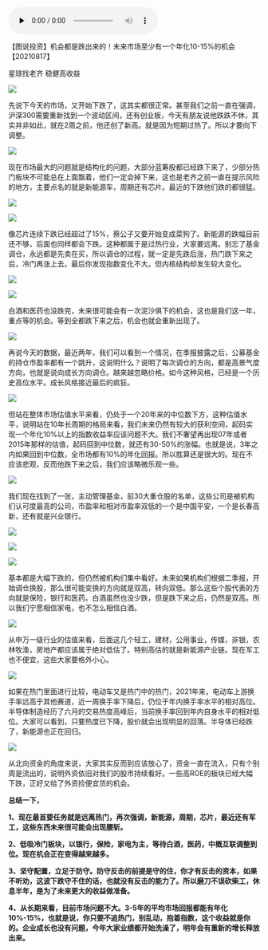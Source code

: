 
<audio id="audio" controls="" preload="none"> <source id="mp3" src="02/图说投资/【图说投资】机会都是跌出来的！未来市场至少有一个年化10-15的机会【20210817】.mp3"> </audio>

【图说投资】机会都是跌出来的！未来市场至少有一个年化10-15%的机会【20210817】

星球找老齐 稳健高收益

![](media/14de4a6492d620683d02aea49afd3177.png)

先说下今天的市场，又开始下跌了，这其实都很正常。甚至我们之前一直在强调，沪深300需要重新找到一个波动区间，还有创业板，今天有朋友说他跌跌不休，其实并非如此，就在2周之前，他还创了新高。就是因为短期过热了。所以才要向下调整。

![](media/4d34c71f4936de73f1b201c11b8d6e52.png)

现在市场最大的问题就是结构化的问题，大部分蓝筹股都已经跌下来了，少部分热门板块不可能总在上面飘着，他们一定会掉下来，这也是老齐之前一直在提示风险的地方，主要点名的就是新能源车，周期还有芯片。最近的下跌他们跌的都很猛。

![](media/766ce9599c17288ed733af4f7f35e42d.png)

![](media/4eb5d58e490a9a2c010d19263dce076a.png)

像芯片连续下跌已经超过了15%，蔡公子又要开始变成菜狗了。新能源的跌幅目前还不够，后面也同样都会下跌。这种都属于是过热行业，大家要远离。别忘了基金调仓，永远都是先卖在买，所以调仓的过程，就一定是先跌后涨，热门跌下来之后，冷门再涨上去。最后你发现指数变化不大。但内核结构却发生较大变化。

![](media/e44e3377d8eb44496da784aff7a0e7d6.png)

![](media/937e0c8bbadf12383d0fc7ae65931f52.png)

白酒和医药也没跌完，未来很可能会有一次泥沙俱下的机会，这也是我们这一年，重点等的机会。等到全都跌下来之后，机会也就会重新出现了。

![](media/870b98b9aecba12a439d8201cd729cca.png)

再说今天的数据，最近两年，我们可以看到一个情况，在季报披露之后，公募基金的持仓市盈率都有一个跳升，这说明什么？说明了每次调仓的方向，都是高景气度方向，也就是说向成长方向调仓。越来越忽略价格。如今这种风格，已经是一个历史高位水平。成长风格接近最后的疯狂。

![](media/139025ded0f3e4bb738b0d7046d97ebf.png)

但站在整体市场估值水平来看，仍处于一个20年来的中位数下方，这种估值水平，说明站在10年长周期的格局来看，我们未来仍然有较大的获利空间，起码实现一个年化10%以上的指数收益率应该问题不大。我们不奢望再出现07年或者2015年那样的估值，起码回到中位数，就还有30-50%的涨幅。也就是说，3年之内如果回到中位数，全市场都有10%的年化回报。所以胜算还是很大的。现在不应该悲观，反而他跌下来之后，我们应该略微乐观一些。

![](media/be53934691ea72d4250275b3bd8de681.png)

我们现在找到了一张，主动管理基金，前30大重仓股的名单，这些公司是被机构们认可度最高的公司，市盈率和相对市盈率双低的一个是中国平安，一个是长春高新，还有就是兴业银行。

![](media/a681cce8e173c0efcb4dc2c3ceba5c59.png)

![](media/7c91db546a05e99be9ca4caecf16de4c.png)

![](media/6df2c70a804629ae0caa0ecf59302826.png)

基本都是大幅下跌的，但仍然被机构们集中看好。未来如果机构们根据二季报，开始调仓换股，那么很可能变换的方向就是双高，转向双低。那么这些个股代表的方向就是保险，银行和医药。白酒虽然也没少跌，但是跌下来之后，仍然是双高。所以我们宁愿相信家电，也不怎么相信白酒。

![](media/cc54d86d6ecb0a5fd1f24524a86fabe3.png)

从申万一级行业的估值来看，后面这几个轻工，建材，公用事业，传媒，非银，农林牧渔，房地产都应该属于绝对低估了。特别高估的就是新能源产业链。现在军工也不便宜，这些大家要格外小心。

![](media/750ca004367520bbe8fe9ad4a4797240.png)

如果在热门里面进行比较，电动车又是热门中的热门，2021年来，电动车上游换手率远高于其他赛道，近一周换手率下降后，仍位于年内换手率水平的相对高位。半导体制造经历了六月的交易热度高峰后，当前换手率回到年内自身水平的相对低位。大家可以看到，只要热度已下降，股价就会出现明显的回落。半导体已经跌了，新能源也正在回归。

![](media/d58b68c14c50b0faac3782ca6d7ff4e8.png)

从北向资金的角度来说，大家其实反而到应该放心了，资金一直在流入，只有个别周是流出的，说明外资依旧对我们的股市持续看好。一些高ROE的板块已经大幅下跌，正好又给了外资捡便宜货的机会。

**总结一下，**

**1、现在最首要任务就是远离热门，再次强调，新能源，周期，芯片，最近还有军工，这些东西未来很可能会出现腰斩。**

**2、低吸冷门板块，以银行，保险，家电为主，等待白酒，医药，中概互联调整到位。现在机会正在变得越来越多。**

**3、坚守配置，立足于防守。防守反击的前提是守的住，你才有反击的资本，如果不听劝，这波下跌守不住的话，也就没有反击的能力了。所以磨刀不误砍柴工，休息半年，是为了未来更大的收益做准备。**

**4、从长期来看，目前市场问题不大。3-5年的平均市场回报都能有年化10%-15%，也就是说，你只要不追热门，别乱动，抱着指数，这个收益就是你的。企业成长也没有问题，今年大家业绩都开始洗澡了，明年会有重新的增长释放出来。**
